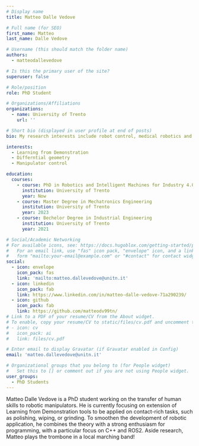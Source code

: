 ```yaml
---
# Display name
title: Matteo Dalle Vedove

# Full name (for SEO)
first_name: Matteo
last_name: Dalle Vedove

# Username (this should match the folder name)
authors:
  - matteodallevedove

# Is this the primary user of the site?
superuser: false

# Role/position
role: PhD Student

# Organizations/Affiliations
organizations:
  - name: University of Trento
    url: ''

# Short bio (displayed in user profile at end of posts)
bio: My research interests include robot control, medical robotics and programming.

interests:
  - Learning from Demonstration
  - Differntial geometry
  - Manipulator control

education:
  courses:
    - course: PhD in Robotics and Intelligent Machines for Industry 4.0
      institution: University of Trento
      year: Now
    - course: Master Degree in Mechatronics Engineering
      institution: University of Trento
      year: 2023
    - course: Bechelor Degree in Industrial Engineering
      institution: University of Trento
      year: 2021

# Social/Academic Networking
# For available icons, see: https://docs.hugoblox.com/getting-started/page-builder/#icons
#   For an email link, use "fas" icon pack, "envelope" icon, and a link in the
#   form "mailto:your-email@example.com" or "#contact" for contact widget.
social:
  - icon: envelope
    icon_pack: fas
    link: 'mailto:matteo.dallevedove@unitn.it'
  - icon: linkedin
    icon_pack: fab
    link: https://www.linkedin.com/in/matteo-dalle-vedove-71a290239/
  - icon: github
    icon_pack: fab
    link: https://github.com/matteodv99tn/
# Link to a PDF of your resume/CV from the About widget.
# To enable, copy your resume/CV to static/files/cv.pdf and uncomment the lines below.
# - icon: cv
#   icon_pack: ai
#   link: files/cv.pdf

# Enter email to display Gravatar (if Gravatar enabled in Config)
email: 'matteo.dallevedove@unitn.it'

# Organizational groups that you belong to (for People widget)
#   Set this to [] or comment out if you are not using People widget.
user_groups:
  - PhD Students
---
```


Matteo Dalle Vedove is a PhD student working on the transfer of human skills to robotic manipulators.
He is currently focusing on extension of Learning from Demonstration tools to be applied on contact-rich tasks, such as polishing, wiping, or grinding.
To smoothen the development of robotic application, he combines the theory with a strong enthusiasm for programming, with a particular focus on C++ and ROS2. 
Aside research, Matteo plays the trombone in a local marching band!